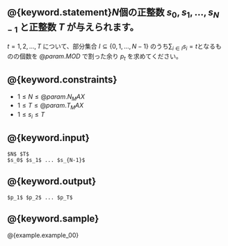 ## @{keyword.statement}$N$個の正整数 $s_0,s_1,\ldots,s_{N-1}$ と正整数 $T$ が与えられます。

$t=1,2,...,T$ について、部分集合 $I \subseteq \{0,1,...,N-1\}$ のうち$\sum_{i \in I} s_i=t$となるものの個数を $@{param.MOD}$ で割った余り $p_t$ を求めてください。


## @{keyword.constraints}

- $1 \leq N \leq @{param.N_MAX}$
- $1 \leq T \leq @{param.T_MAX}$
- $1 \leq s_i \leq T$

## @{keyword.input}

```
$N$ $T$
$s_0$ $s_1$ ... $s_{N-1}$
```

## @{keyword.output}
```
$p_1$ $p_2$ ... $p_T$
```

## @{keyword.sample}

@{example.example_00}
